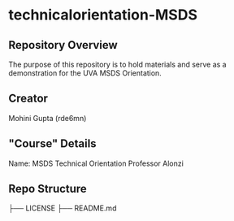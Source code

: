# technicalorientation-MSDS
## Repository Overview
The purpose of this repository is to hold materials and serve as a demonstration for the UVA MSDS Orientation.

## Creator
Mohini Gupta (rde6mn)

## "Course" Details
Name: MSDS Technical Orientation
Professor Alonzi

## Repo Structure
├── LICENSE
├── README.md
